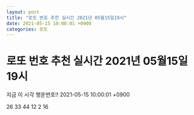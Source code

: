 ```yaml
---
layout: post
title: "로또 번호 추천 실시간 2021년 05월15일19시"
date: 2021-05-15 10:00:01 +0900
categories: 로또
---
```


# 로또 번호 추천 실시간 2021년 05월15일19시

지금 이 시각 행운번호!! 2021-05-15 10:00:01 +0900

 26  33  44  12  2  16 

